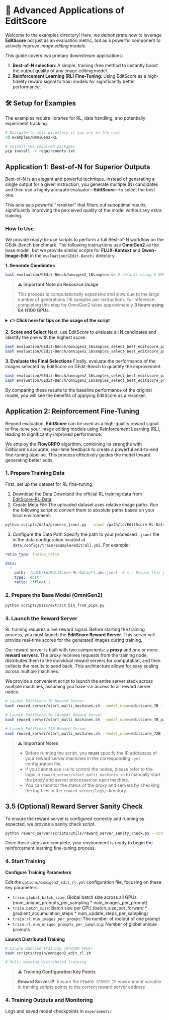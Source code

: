 # 🚀 Advanced Applications of EditScore

Welcome to the examples directory! Here, we demonstrate how to leverage **EditScore** not just as an evaluation metric, but as a powerful component to actively *improve image editing models*.

This guide covers two primary downstream applications:
1. **Best-of-N selection**: A simple, training-free method to instantly boost the output quality of any image editing model.
2. **Reinforcement Learning (RL) Fine-Tuning**: Using EditScore as a high-fidelity reward signal to train models for significantly better performance.

## 🛠️ Setup for Examples
The examples require libraries for RL, data handling, and potentially experiment tracking.
```bash
# Navigate to this directory if you are in the root
cd examples/OmniGen2-RL

# Install the required packages
pip install -r requirements.txt
```

## Application 1: Best-of-N for Superior Outputs
Best-of-N is an elegant and powerful technique. Instead of generating a single output for a given instruction, you generate multiple (N) candidates and then use a highly accurate evaluator—**EditScore**—to select the best one.

This acts as a powerful "reranker" that filters out suboptimal results, significantly improving the perceived quality of the model without any extra training.

### How to Use
We provide ready-to-use scripts to perform a full Best-of-N workflow on the GEdit-Bench benchmark. The following instructions use **OmniGen2** as the base model, but we provide similar scripts for **FLUX-Kontext** and **Qwen-Image-Edit** in the `evaluation/GEdit-Bench/` directory.

**1. Generate Candidates**
```bash
bash evaluation/GEdit-Bench/omnigen2_16samples.sh # default using 8 GPUs
```

> **⚠️ Important Note on Resource Usage**
>
> This process is computationally expensive and slow due to the large number of generations (16 samples per instruction). For reference, completing this step for OmniGen2 takes approximately **3 hours using 64 H100 GPUs**.

<details>
<summary><strong>👉 Click here for tips on the usage of the script</strong></summary>

- **Distributed Inference**: Our scripts natively support multi-machine and multi-GPU execution. To run inference across 4 machines, for example, execute the following commands on each respective machine:
```bash
# On the first machine (rank 0)
bash evaluation/GEdit-Bench/omnigen2_16samples.sh --world_size 4 --rank 0

# On the second machine (rank 1)
bash evaluation/GEdit-Bench/omnigen2_16samples.sh --world_size 4 --rank 1

# ...and so on for ranks 2 and 3.
```

- **Monitoring Progress**: The scripts utilize nohup for background execution. We recommend monitoring the file (specified in the script file) to track the status and progress of the generation process.
</details>

**2. Score and Select**
Next, use EditScore to evaluate all N candidates and identify the one with the highest score.

```bash
bash evaluation/GEdit-Bench/omnigen2_16samples_select_best_editscore_pass1.sh # EditScore-7B, single pass
bash evaluation/GEdit-Bench/omnigen2_16samples_select_best_editscore_pass4.sh # EditScore-7B, Avg@4
```

**3. Evaluate the Final Selections**
Finally, evaluate the performance of the images selected by EditScore on GEdit-Bench to quantify the improvement.
```bash
bash evaluation/GEdit-Bench/omnigen2_16samples_select_best_editscore_pass1_eval.sh
bash evaluation/GEdit-Bench/omnigen2_16samples_select_best_editscore_pass4_eval.sh
```

By comparing these results to the baseline performance of the original model, you will see the benefits of applying EditScore as a reranker.

## Application 2: Reinforcement Fine-Tuning
Beyond evaluation, **EditScore** can be used as a high-quality reward signal to fine-tune your image editing models using Reinforcement Learning (RL), leading to significantly improved performance.

We employ the **FlowGRPO** algorithm, combining its strengths with EditScore's accurate, real-time feedback to create a powerful end-to-end fine-tuning pipeline. This process effectively guides the model toward generating better edits.

### 1. Prepare Training Data
First, set up the dataset for RL fine-tuning.
1. Download the Data
Downlaod the official RL training data from [EditScore-RL-Data](https://huggingface.co/datasets/EditScore/EditScore-RL-Data).
2. Create Meta File
The uploaded dataset uses relative image paths. Run the following script to convert them to absolute paths based on your local environment:
```bash
python scripts/data/process_jsonl.py --input /path/to/EditScore-RL-Data/rl.jsonl --output /path/to/EditScore-RL-Data/rl_abs.jsonl --base-path /path/to/EditScore-RL-Data
```
3. Configure the Data Path
Specify the path to your processed `.jsonl` file in the data configuration located at `data_configs/train/example/edit/all.yml`.
For example:
```yaml
ratio_type: inside_ratio

data:
  - 
    path: '/path/to/EditScore-RL-Data/rl_abs.jsonl' # <-- Ensure this path is correct
    type: 'edit'
    ratio: !!float 1
```

### 2. Prepare the Base Model (OmniGen2)
```bash
python scripts/misc/extract_bin_from_pipe.py
```

### 3. Launch the Reward Server
RL training requires a live reward signal. Before starting the training process, you must launch the **EditScore Reward Server**. This server will provide real-time scores for the generated images during training.

Our reward server is built with two components: a **proxy** and one or more **reward servers**. The proxy receives requests from the training node, distributes them to the individual reward servers for computation, and then collects the results to send back. This architecture allows for easy scaling across multiple machines.

We provide a convenient script to launch the entire server stack across multiple machines, assuming you have `ssh` access to all reward server nodes.

```bash
# Launch EditScore-7B Reward Server
bash reward_server/start_multi_machines.sh --model_name=editscore_7B --config_path=reward_server/server_configs/editscore_7B.yml

# Launch EditScore-7B (Avg@4) Reward Server
bash reward_server/start_multi_machines.sh --model_name=editscore_7B_pass4 --config_path=reward_server/server_configs/editscore_7B_pass4.yml

# Launch EditScore-72B Reward Server
bash reward_server/start_multi_machines.sh --model_name=editscore_72B --config_path=reward_server/server_configs/editscore_72B.yml
```

> **⚠️ Important Notes**
>
> *   Before running the script, you **must** specify the IP addresses of your reward server machines in the corresponding `.yml` configuration file.
> *   If you cannot use `ssh` to control the nodes, please refer to the logic in `reward_server/start_multi_machines.sh` to manually start the proxy and server processes on each machine.
> *   You can monitor the status of the proxy and servers by checking the log files in the `reward_server/logs/` directory.

## 3.5 (Optional) Reward Server Sanity Check
To ensure the reward server is configured correctly and running as expected, we provide a sanity check script.
```bash
python reward_server/scripts/utils/reward_server_sanity_check.py --config_path=reward_server/server_configs/editscore_7B.yml
```
Once these steps are complete, your environment is ready to begin the reinforcement learning fine-tuning process.

### 4. Start Training

**Configure Training Parameters**

Edit the `options/omnigen2_edit_rl.yml` configuration file, focusing on these key parameters:
- `train.global_batch_size`: Global batch size across all GPUs (num_unique_prompts_per_sampling * num_images_per_prompt)
- `train.batch_size`: Batch size per GPU (batch_size_per_forward * gradient_accumulation_steps * num_update_steps_per_sampling)
- `train.rl.num_images_per_prompt`: The number of roolout of one prompt 
- `train.rl.num_unique_prompts_per_sampling`: Number of global unique prompts

**Launch Distributed Training**
```bash
# Single machine training (8*H100 GPUs)
bash scripts/train/omnigen2_edit_rl.sh

# Multi-machine distributed training
```

> **⚠️ Training Configuration Key Points**
>
> **Reward Server IP**: Ensure the `REWARD_SERVER_IP` environment variable in training scripts points to the correct reward server address


### 4. Training Outputs and Monitoring

Logs and saved model checkpoints in `experiments/`
